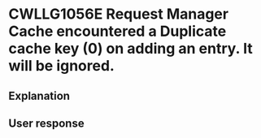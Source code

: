 # CWLLG1056E Request Manager Cache encountered a Duplicate cache key (0) on adding an entry.  It will be ignored.

## Explanation

## User response